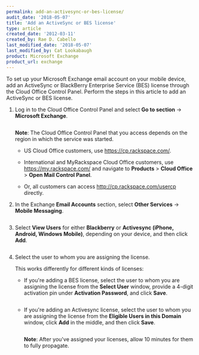 ```yaml
---
permalink: add-an-activesync-or-bes-license/
audit_date: '2018-05-07'
title: 'Add an ActiveSync or BES license'
type: article
created_date: '2012-03-11'
created_by: Rae D. Cabello
last_modified_date: '2018-05-07'
last_modified_by: Cat Lookabaugh
product: Microsoft Exchange
product_url: exchange
---
```


To set up your Microsoft Exchange email account on your mobile device,
add an ActiveSync or BlackBerry Enterprise Service (BES)
license through the Cloud Office Control Panel. Perform the steps in
this article to add an ActiveSync or BES license.

1. Log in to the Cloud Office Control Panel and select **Go to section** ->
   **Microsoft Exchange**.

   <img src="{% asset_path exchange/add-an-activesync-or-bes-license/(E%26A)ActivesyncBES.png %}" alt="" />

   **Note**: The Cloud Office Control Panel that you access depends on the
   region in which the service was started.

   - US Cloud Office customers, use <https://cp.rackspace.com/>.

   - International and MyRackspace Cloud Office customers, use
     <https://my.rackspace.com/> and navigate to **Products** &gt;
     **Cloud Office** &gt; **Open Mail Control Panel**.

   - Or, all customers can
     access <http://cp.rackspace.com/usercp> directly.

2. In the Exchange **Email Accounts** section, select **Other Services** -> **Mobile
   Messaging**.

   <img src="{% asset_path exchange/add-an-activesync-or-bes-license/(E%26A)ActivesyncBes2.png %}" alt="" />

3. Select **View Users** for either **Blackberry** or **Activesync
   (iPhone, Android, Windows Mobile)**, depending on your device, and
   then click **Add**.

   <img src="{% asset_path exchange/add-an-activesync-or-bes-license/(E%26A)ActivesyncBes3.png %}" alt="" />

4. Select the user to whom you are assigning the license.

   This works differently for different kinds of licenses:

   - If you're adding a BES license, select the user to whom you are
     assigning the license from the **Select User** window, provide a
     4-digit activation pin under **Activation Password**, and click
     **Save**.

     <img src="{% asset_path exchange/add-an-activesync-or-bes-license/(E%26A)ActivesyncBes5.png %}" alt="" />

   - If you're adding an Activesync license, select the user to whom
     you are assigning the license from the **Eligible Users in this Domain**
     window, click **Add** in the middle, and then click **Save**.

     <img src="{% asset_path exchange/add-an-activesync-or-bes-license/(E%26A)ActivesyncBes6.png %}" alt="" />

     **Note**: After you've assigned your licenses, allow 10 minutes for
     them to fully propagate.
